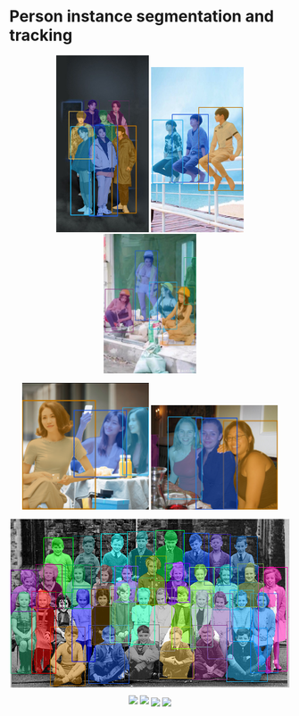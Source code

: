# Person instance segmentation and tracking

<p align="middle">
  <img src="./images/7.png" width="33%" />
  <img src="./images/3.png" width="33%" />
  <img src="./images/5.png" width="33%" />
</p>

<p align="middle">
  <img src="./images/s3.png" width="45%" />
  <img src="./images/4.png" width="45%" />
</p>

<p align="middle">
  <img src="./images/m.png" align="center" />
</p>

<p align="middle">
  <img src="./gif/v2.gif" width="50%" />
  <img src="./gif/v3.gif" width="50%" /> 

  <img src="./gif/v4.gif" align="center" />

  <img src="./gif/v5.gif" align="center" />
</p>
